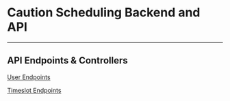 # Caution Scheduling Backend and API

---

## API Endpoints & Controllers

[User Endpoints](./internal/controllers/users/README.md)

[Timeslot Endpoints](./internal/controllers/hours/README.md)
